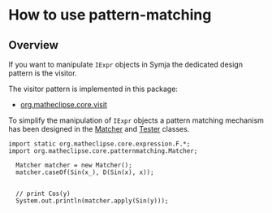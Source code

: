 # How to use pattern-matching

## Overview

If you want to manipulate `IExpr` objects in Symja the dedicated design pattern is the visitor. 

The visitor pattern is implemented in this package:
* [org.matheclipse.core.visit](https://github.com/axkr/symja_android_library/tree/master/symja_android_library/matheclipse-core/src/main/java/org/matheclipse/core/visit)

To simplify the manipulation of `IExpr` objects a pattern matching mechanism has been designed in the [Matcher](https://github.com/axkr/symja_android_library/blob/master/symja_android_library/matheclipse-core/src/main/java/org/matheclipse/core/patternmatching/Matcher.java)
and [Tester](https://github.com/axkr/symja_android_library/blob/master/symja_android_library/matheclipse-core/src/main/java/org/matheclipse/core/patternmatching/Tester.java) classes.

```
import static org.matheclipse.core.expression.F.*;
import org.matheclipse.core.patternmatching.Matcher;

  Matcher matcher = new Matcher();
  matcher.caseOf(Sin(x_), D(Sin(x), x));
  
  
  // print Cos(y)
  System.out.println(matcher.apply(Sin(y)));
```




